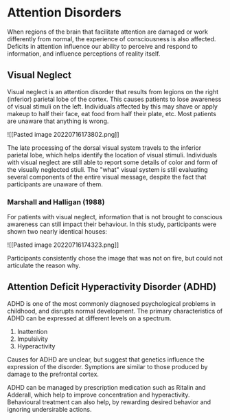 # Attention Disorders
When regions of the brain that facilitate attention are damaged or work differently from normal, the experience of consciousness is also affected. Deficits in attention influence our ability to perceive and respond to information, and influence perceptions of reality itself.

## Visual Neglect
Visual neglect is an attention disorder that results from legions on the right (inferior) parietal lobe of the cortex. This causes patients to lose awareness of visual stimuli on the left. Individuals affected by this may shave or apply makeup to half their face, eat food from half their plate, etc. Most patients are unaware that anything is wrong.

![[Pasted image 20220716173802.png]]

The late processing of the dorsal visual system travels to the inferior parietal lobe, which helps identify the location of visual stimuli. Individuals with visual neglect are still able to report some details of color and form of the visually neglected stiuli. The "what" visual system is still evaluating several components of the entire visual message, despite the fact that participants are unaware of them.

### Marshall and Halligan (1988)
For patients with visual neglect, information that is not brought to conscious awareness can still impact their behaviour. In this study, participants were shown two nearly identical houses:

![[Pasted image 20220716174323.png]]

Participants consistently chose the image that was not on fire, but could not articulate the reason why.

## Attention Deficit Hyperactivity Disorder (ADHD)
ADHD is one of the most commonly diagnosed psychological problems in childhood, and disrupts normal development. The primary characteristics of ADHD can be expressed at different levels on a spectrum.
1. Inattention
2. Impulsivity
3. Hyperactivity

Causes for ADHD are unclear, but suggest that genetics influence the expression of the disorder. Symptions are similar to those produced by damage to the prefrontal cortex.

ADHD can be managed by prescription medication such as Ritalin and Adderall, which help to improve concentration and hyperactivity. Behavioural treatment can also help, by rewarding desired behavior and ignoring undersirable actions. 